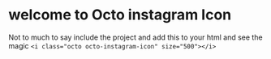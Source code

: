 # welcome to Octo instagram Icon 
Not to much to say include the project and add this to your html and see the magic
`<i class="octo octo-instagram-icon" size="500"></i>`
